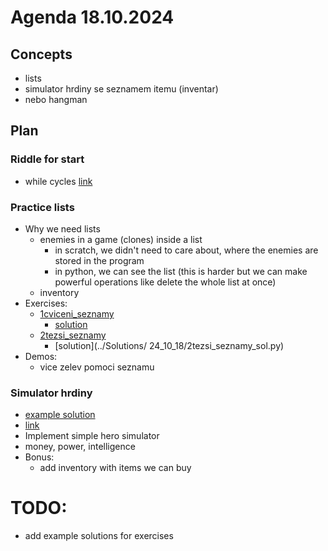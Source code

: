 # Agenda 18.10.2024

## Concepts
- lists
- simulator hrdiny se seznamem itemu (inventar)
- nebo hangman

## Plan

### Riddle for start
- while cycles [link](../24_10_18/0Hadanky/0hadanka_cykly.py)

### Practice lists
- Why we need lists 
  - enemies in a game (clones) inside a list
    - in scratch, we didn't need to care about, where the enemies are stored in the program
    - in python, we can see the list (this is harder but we can make powerful operations like delete the whole list at once)
  - inventory 
- Exercises: 
  - [1cviceni_seznamy](../24_10_18/2Seznamy/1cviceni_seznamy.py)
    - [solution](../Solutions/24_10_18/1cviceni_seznamy_sol.py)
  - [2tezsi_seznamy](../24_10_18/2Seznamy/2tezsi_seznamy.py)
    - [solution](../Solutions/ 24_10_18/2tezsi_seznamy_sol.py)
- Demos:
  - vice zelev pomoci seznamu

### Simulator hrdiny
- [example solution](../GameExamples/1trenazer_hrdiny.py)
- [link](../24_10_18/3TrenazerHrdiny/1trenazer_hrdiny.py)
- Implement simple hero simulator
- money, power, intelligence
- Bonus:
  - add inventory with items we can buy

# TODO:
- add example solutions for exercises